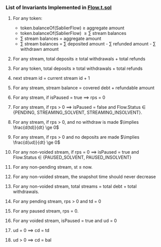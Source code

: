 ### List of Invariants Implemented in [Flow.t.sol](./Flow.t.sol)

1. For any token:

   - token.balanceOf(SablierFlow) $`\ge`$ aggregate amount
   - token.balanceOf(SablierFlow) $`\ge \sum`$ stream balances
   - $\sum$ stream balances = aggregate amount
   - $\sum$ stream balances = $\sum$ deposited amount - $\sum$ refunded amount - $\sum$ withdrawn amount

2. For any stream, total deposits $\ge$ total withdrawals + total refunds

3. For any token, total deposits $\ge$ total withdrawals + total refunds

4. next stream id = current stream id + 1

5. For any stream, stream balance = covered debt + refundable amount

6. For any stream, if isPaused = true $\implies$ rps = 0

7. For any stream, if rps $\gt$ 0 $\implies$ isPaused = false and Flow.Status $\in$ {PENDING, STREAMING_SOLVENT,
   STREAMING_INSOLVENT}.

8. For any stream, if rps $\gt$ 0, and no withdraw is made $\implies \frac{d(td)}{dt} \ge 0$

9. For any stream, if rps $\gt$ 0 and no deposits are made $\implies \frac{d(ud)}{dt} \ge 0$

10. For any non-voided stream, if rps = 0 $\implies$ isPaused = true and Flow.Status $\in$ {PAUSED_SOLVENT,
    PAUSED_INSOLVENT}

11. For any non-pending stream, st $\le$ now.

12. For any non-voided stream, the snapshot time should never decrease

13. For any non-voided stream, total streams = total debt + total withdrawals.

14. For any pending stream, rps > 0 and td = 0

15. For any paused stream, rps = 0.

16. For any voided stream, isPaused = true and ud = 0

17. ud = 0 $\implies$ cd = td

18. ud > 0 $\implies$ cd = bal
